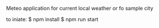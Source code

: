 Meteo application for current local weather or fo sample city

to iniate:
$ npm install
$ npm run start 